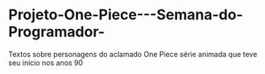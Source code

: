 # Projeto-One-Piece---Semana-do-Programador-
Textos sobre personagens do aclamado One Piece série animada que teve seu início nos anos 90
